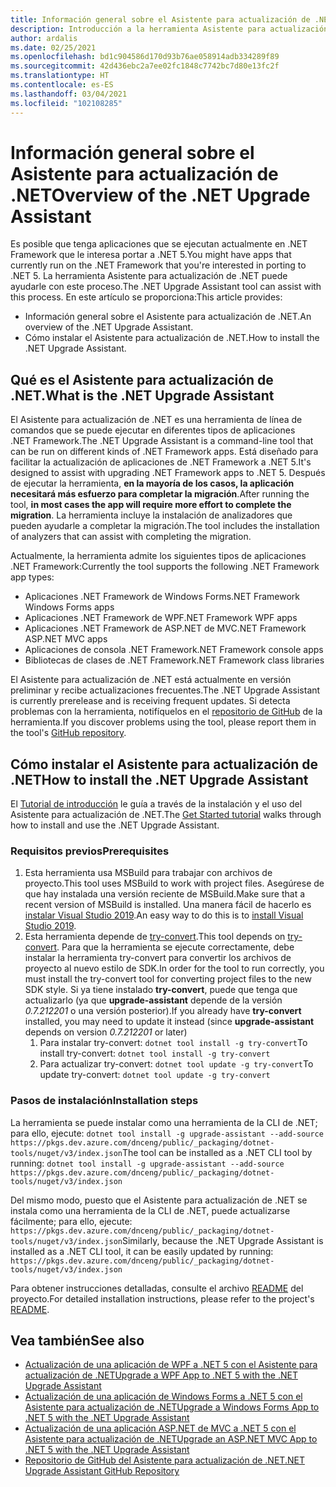 ```yaml
---
title: Información general sobre el Asistente para actualización de .NET
description: Introducción a la herramienta Asistente para actualización de .NET que ayuda a migrar desde .NET Framework y actualiza los proyectos a .NET 5.
author: ardalis
ms.date: 02/25/2021
ms.openlocfilehash: bd1c904586d170d93b76ae058914adb334289f89
ms.sourcegitcommit: 42d436ebc2a7ee02fc1848c7742bc7d80e13fc2f
ms.translationtype: HT
ms.contentlocale: es-ES
ms.lasthandoff: 03/04/2021
ms.locfileid: "102108285"
---
```

# <a name="overview-of-the-net-upgrade-assistant"></a><span data-ttu-id="d836e-103">Información general sobre el Asistente para actualización de .NET</span><span class="sxs-lookup"><span data-stu-id="d836e-103">Overview of the .NET Upgrade Assistant</span></span>

<span data-ttu-id="d836e-104">Es posible que tenga aplicaciones que se ejecutan actualmente en .NET Framework que le interesa portar a .NET 5.</span><span class="sxs-lookup"><span data-stu-id="d836e-104">You might have apps that currently run on the .NET Framework that you're interested in porting to .NET 5.</span></span> <span data-ttu-id="d836e-105">La herramienta Asistente para actualización de .NET puede ayudarle con este proceso.</span><span class="sxs-lookup"><span data-stu-id="d836e-105">The .NET Upgrade Assistant tool can assist with this process.</span></span> <span data-ttu-id="d836e-106">En este artículo se proporciona:</span><span class="sxs-lookup"><span data-stu-id="d836e-106">This article provides:</span></span>

* <span data-ttu-id="d836e-107">Información general sobre el Asistente para actualización de .NET.</span><span class="sxs-lookup"><span data-stu-id="d836e-107">An overview of the .NET Upgrade Assistant.</span></span>
* <span data-ttu-id="d836e-108">Cómo instalar el Asistente para actualización de .NET.</span><span class="sxs-lookup"><span data-stu-id="d836e-108">How to install the .NET Upgrade Assistant.</span></span>

## <a name="what-is-the-net-upgrade-assistant"></a><span data-ttu-id="d836e-109">Qué es el Asistente para actualización de .NET.</span><span class="sxs-lookup"><span data-stu-id="d836e-109">What is the .NET Upgrade Assistant</span></span>

<span data-ttu-id="d836e-110">El Asistente para actualización de .NET es una herramienta de línea de comandos que se puede ejecutar en diferentes tipos de aplicaciones .NET Framework.</span><span class="sxs-lookup"><span data-stu-id="d836e-110">The .NET Upgrade Assistant is a command-line tool that can be run on different kinds of .NET Framework apps.</span></span> <span data-ttu-id="d836e-111">Está diseñado para facilitar la actualización de aplicaciones de .NET Framework a .NET 5.</span><span class="sxs-lookup"><span data-stu-id="d836e-111">It's designed to assist with upgrading .NET Framework apps to .NET 5.</span></span> <span data-ttu-id="d836e-112">Después de ejecutar la herramienta, **en la mayoría de los casos, la aplicación necesitará más esfuerzo para completar la migración**.</span><span class="sxs-lookup"><span data-stu-id="d836e-112">After running the tool, **in most cases the app will require more effort to complete the migration**.</span></span> <span data-ttu-id="d836e-113">La herramienta incluye la instalación de analizadores que pueden ayudarle a completar la migración.</span><span class="sxs-lookup"><span data-stu-id="d836e-113">The tool includes the installation of analyzers that can assist with completing the migration.</span></span>

<span data-ttu-id="d836e-114">Actualmente, la herramienta admite los siguientes tipos de aplicaciones .NET Framework:</span><span class="sxs-lookup"><span data-stu-id="d836e-114">Currently the tool supports the following .NET Framework app types:</span></span>

- <span data-ttu-id="d836e-115">Aplicaciones .NET Framework de Windows Forms</span><span class="sxs-lookup"><span data-stu-id="d836e-115">.NET Framework Windows Forms apps</span></span>
- <span data-ttu-id="d836e-116">Aplicaciones .NET Framework de WPF</span><span class="sxs-lookup"><span data-stu-id="d836e-116">.NET Framework WPF apps</span></span>
- <span data-ttu-id="d836e-117">Aplicaciones .NET Framework de ASP.NET de MVC</span><span class="sxs-lookup"><span data-stu-id="d836e-117">.NET Framework ASP.NET MVC apps</span></span>
- <span data-ttu-id="d836e-118">Aplicaciones de consola .NET Framework</span><span class="sxs-lookup"><span data-stu-id="d836e-118">.NET Framework console apps</span></span>
- <span data-ttu-id="d836e-119">Bibliotecas de clases de .NET Framework</span><span class="sxs-lookup"><span data-stu-id="d836e-119">.NET Framework class libraries</span></span>

<span data-ttu-id="d836e-120">El Asistente para actualización de .NET está actualmente en versión preliminar y recibe actualizaciones frecuentes.</span><span class="sxs-lookup"><span data-stu-id="d836e-120">The .NET Upgrade Assistant is currently prerelease and is receiving frequent updates.</span></span> <span data-ttu-id="d836e-121">Si detecta problemas con la herramienta, notifíquelos en el [repositorio de GitHub](https://github.com/dotnet/upgrade-assistant) de la herramienta.</span><span class="sxs-lookup"><span data-stu-id="d836e-121">If you discover problems using the tool, please report them in the tool's [GitHub repository](https://github.com/dotnet/upgrade-assistant).</span></span>

## <a name="how-to-install-the-net-upgrade-assistant"></a><span data-ttu-id="d836e-122">Cómo instalar el Asistente para actualización de .NET</span><span class="sxs-lookup"><span data-stu-id="d836e-122">How to install the .NET Upgrade Assistant</span></span>

<span data-ttu-id="d836e-123">El [Tutorial de introducción](https://aka.ms/dotnet-upgrade-assistant-install) le guía a través de la instalación y el uso del Asistente para actualización de .NET.</span><span class="sxs-lookup"><span data-stu-id="d836e-123">The [Get Started tutorial](https://aka.ms/dotnet-upgrade-assistant-install) walks through how to install and use the .NET Upgrade Assistant.</span></span>

### <a name="prerequisites"></a><span data-ttu-id="d836e-124">Requisitos previos</span><span class="sxs-lookup"><span data-stu-id="d836e-124">Prerequisites</span></span>

1. <span data-ttu-id="d836e-125">Esta herramienta usa MSBuild para trabajar con archivos de proyecto.</span><span class="sxs-lookup"><span data-stu-id="d836e-125">This tool uses MSBuild to work with project files.</span></span> <span data-ttu-id="d836e-126">Asegúrese de que hay instalada una versión reciente de MSBuild.</span><span class="sxs-lookup"><span data-stu-id="d836e-126">Make sure that a recent version of MSBuild is installed.</span></span> <span data-ttu-id="d836e-127">Una manera fácil de hacerlo es [instalar Visual Studio 2019](https://visualstudio.microsoft.com/downloads/).</span><span class="sxs-lookup"><span data-stu-id="d836e-127">An easy way to do this is to [install Visual Studio 2019](https://visualstudio.microsoft.com/downloads/).</span></span>
1. <span data-ttu-id="d836e-128">Esta herramienta depende de [try-convert](https://github.com/dotnet/try-convert).</span><span class="sxs-lookup"><span data-stu-id="d836e-128">This tool depends on [try-convert](https://github.com/dotnet/try-convert).</span></span> <span data-ttu-id="d836e-129">Para que la herramienta se ejecute correctamente, debe instalar la herramienta try-convert para convertir los archivos de proyecto al nuevo estilo de SDK.</span><span class="sxs-lookup"><span data-stu-id="d836e-129">In order for the tool to run correctly, you must install the try-convert tool for converting project files to the new SDK style.</span></span> <span data-ttu-id="d836e-130">Si ya tiene instalado **try-convert**, puede que tenga que actualizarlo (ya que **upgrade-assistant** depende de la versión _0.7.212201_ o una versión posterior).</span><span class="sxs-lookup"><span data-stu-id="d836e-130">If you already have **try-convert** installed, you may need to update it instead (since **upgrade-assistant** depends on version _0.7.212201_ or later)</span></span>
    1. <span data-ttu-id="d836e-131">Para instalar try-convert: `dotnet tool install -g try-convert`</span><span class="sxs-lookup"><span data-stu-id="d836e-131">To install try-convert: `dotnet tool install -g try-convert`</span></span>
    1. <span data-ttu-id="d836e-132">Para actualizar try-convert: `dotnet tool update -g try-convert`</span><span class="sxs-lookup"><span data-stu-id="d836e-132">To update try-convert: `dotnet tool update -g try-convert`</span></span>

### <a name="installation-steps"></a><span data-ttu-id="d836e-133">Pasos de instalación</span><span class="sxs-lookup"><span data-stu-id="d836e-133">Installation steps</span></span>

<span data-ttu-id="d836e-134">La herramienta se puede instalar como una herramienta de la CLI de .NET; para ello, ejecute: `dotnet tool install -g upgrade-assistant --add-source https://pkgs.dev.azure.com/dnceng/public/_packaging/dotnet-tools/nuget/v3/index.json`</span><span class="sxs-lookup"><span data-stu-id="d836e-134">The tool can be installed as a .NET CLI tool by running: `dotnet tool install -g upgrade-assistant --add-source https://pkgs.dev.azure.com/dnceng/public/_packaging/dotnet-tools/nuget/v3/index.json`</span></span>

<span data-ttu-id="d836e-135">Del mismo modo, puesto que el Asistente para actualización de .NET se instala como una herramienta de la CLI de .NET, puede actualizarse fácilmente; para ello, ejecute: `https://pkgs.dev.azure.com/dnceng/public/_packaging/dotnet-tools/nuget/v3/index.json`</span><span class="sxs-lookup"><span data-stu-id="d836e-135">Similarly, because the .NET Upgrade Assistant is installed as a .NET CLI tool, it can be easily updated by running: `https://pkgs.dev.azure.com/dnceng/public/_packaging/dotnet-tools/nuget/v3/index.json`</span></span>

<span data-ttu-id="d836e-136">Para obtener instrucciones detalladas, consulte el archivo [README](https://github.com/dotnet/upgrade-assistant) del proyecto.</span><span class="sxs-lookup"><span data-stu-id="d836e-136">For detailed installation instructions, please refer to the project's [README](https://github.com/dotnet/upgrade-assistant).</span></span>

## <a name="see-also"></a><span data-ttu-id="d836e-137">Vea también</span><span class="sxs-lookup"><span data-stu-id="d836e-137">See also</span></span>

- [<span data-ttu-id="d836e-138">Actualización de una aplicación de WPF a .NET 5 con el Asistente para actualización de .NET</span><span class="sxs-lookup"><span data-stu-id="d836e-138">Upgrade a WPF App to .NET 5 with the .NET Upgrade Assistant</span></span>](upgrade-assistant-wpf-framework.md)
- [<span data-ttu-id="d836e-139">Actualización de una aplicación de Windows Forms a .NET 5 con el Asistente para actualización de .NET</span><span class="sxs-lookup"><span data-stu-id="d836e-139">Upgrade a Windows Forms App to .NET 5 with the .NET Upgrade Assistant</span></span>](upgrade-assistant-winforms-framework.md)
- [<span data-ttu-id="d836e-140">Actualización de una aplicación ASP.NET de MVC a .NET 5 con el Asistente para actualización de .NET</span><span class="sxs-lookup"><span data-stu-id="d836e-140">Upgrade an ASP.NET MVC App to .NET 5 with the .NET Upgrade Assistant</span></span>](upgrade-assistant-aspnetmvc.md)
- [<span data-ttu-id="d836e-141">Repositorio de GitHub del Asistente para actualización de .NET</span><span class="sxs-lookup"><span data-stu-id="d836e-141">.NET Upgrade Assistant GitHub Repository</span></span>](https://github.com/dotnet/upgrade-assistant)
